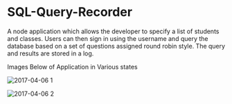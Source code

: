 # SQL-Query-Recorder
A node application which allows the developer to specify a list of students and classes. Users can then sign in using the username and query the database based on a set of questions assigned round robin style. The query and results are stored in a log.

Images Below of Application in Various states

![2017-04-06 1](https://cloud.githubusercontent.com/assets/12567476/26531094/d4bf28b2-43af-11e7-9afb-95dfe82d8c12.png)

![2017-04-06 2](https://cloud.githubusercontent.com/assets/12567476/26531119/5b588c4c-43b0-11e7-9b2e-59180ccf80c4.png)

